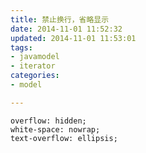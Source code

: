 ```yaml
---
title: 禁止换行，省略显示
date: 2014-11-01 11:52:32
updated: 2014-11-01 11:53:01
tags: 
- javamodel
- iterator
categories: 
- model

---
```

    overflow: hidden;
    white-space: nowrap;
    text-overflow: ellipsis;